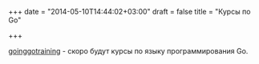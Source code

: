 +++
date = "2014-05-10T14:44:02+03:00"
draft = false
title = "Курсы по Go"

+++

<p><a href="http://www.goinggotraining.net/">goinggotraining</a>&nbsp;- скоро будут курсы по языку программирования Go.</p>

